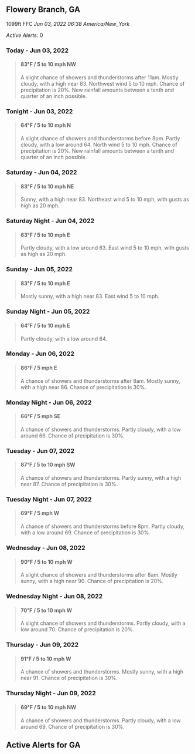 ## Flowery Branch, GA
1099ft
FFC
*Jun 03, 2022 06:38 America/New_York*

*Active Alerts:* 0
### Today - Jun 03, 2022
> #### **83&deg;F** / 5 to 10 mph NW
> A slight chance of showers and thunderstorms after 11am. Mostly cloudy, with a high near 83. Northwest wind 5 to 10 mph. Chance of precipitation is 20%. New rainfall amounts between a tenth and quarter of an inch possible.

### Tonight - Jun 03, 2022
> #### **64&deg;F** / 5 to 10 mph N
> A slight chance of showers and thunderstorms before 8pm. Partly cloudy, with a low around 64. North wind 5 to 10 mph. Chance of precipitation is 20%. New rainfall amounts between a tenth and quarter of an inch possible.

### Saturday - Jun 04, 2022
> #### **83&deg;F** / 5 to 10 mph NE
> Sunny, with a high near 83. Northeast wind 5 to 10 mph, with gusts as high as 20 mph.

### Saturday Night - Jun 04, 2022
> #### **63&deg;F** / 5 to 10 mph E
> Partly cloudy, with a low around 63. East wind 5 to 10 mph, with gusts as high as 20 mph.

### Sunday - Jun 05, 2022
> #### **83&deg;F** / 5 to 10 mph E
> Mostly sunny, with a high near 83. East wind 5 to 10 mph.

### Sunday Night - Jun 05, 2022
> #### **64&deg;F** / 5 to 10 mph E
> Partly cloudy, with a low around 64.

### Monday - Jun 06, 2022
> #### **86&deg;F** / 5 mph E
> A chance of showers and thunderstorms after 8am. Mostly sunny, with a high near 86. Chance of precipitation is 30%.

### Monday Night - Jun 06, 2022
> #### **66&deg;F** / 5 mph SE
> A chance of showers and thunderstorms. Partly cloudy, with a low around 66. Chance of precipitation is 30%.

### Tuesday - Jun 07, 2022
> #### **87&deg;F** / 5 to 10 mph SW
> A chance of showers and thunderstorms. Partly sunny, with a high near 87. Chance of precipitation is 30%.

### Tuesday Night - Jun 07, 2022
> #### **69&deg;F** / 5 mph W
> A chance of showers and thunderstorms before 8pm. Partly cloudy, with a low around 69. Chance of precipitation is 30%.

### Wednesday - Jun 08, 2022
> #### **90&deg;F** / 5 to 10 mph W
> A slight chance of showers and thunderstorms after 8am. Mostly sunny, with a high near 90. Chance of precipitation is 20%.

### Wednesday Night - Jun 08, 2022
> #### **70&deg;F** / 5 to 10 mph W
> A slight chance of showers and thunderstorms. Partly cloudy, with a low around 70. Chance of precipitation is 20%.

### Thursday - Jun 09, 2022
> #### **91&deg;F** / 5 to 10 mph W
> A chance of showers and thunderstorms. Mostly sunny, with a high near 91. Chance of precipitation is 30%.

### Thursday Night - Jun 09, 2022
> #### **69&deg;F** / 5 to 10 mph NW
> A chance of showers and thunderstorms. Partly cloudy, with a low around 69. Chance of precipitation is 30%.

## Active Alerts for GA

